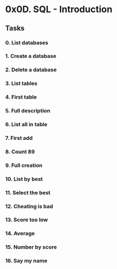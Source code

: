 # 0x0D. SQL - Introduction

## Tasks

### 0. List databases

### 1. Create a database

### 2. Delete a database

### 3. List tables

### 4. First table

### 5. Full description

### 6. List all in table

### 7. First add

### 8. Count 89

### 9. Full creation

### 10. List by best

### 11. Select the best

### 12. Cheating is bad

### 13. Score too low

### 14. Average

### 15. Number by score

### 16. Say my name

